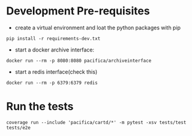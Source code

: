 

# Development Pre-requisites
 * create a virtual environment and loat the python packages with pip
```
pip install -r requirements-dev.txt
```
 * start a docker archive interface:
```
docker run --rm -p 8080:8080 pacifica/archiveinterface
```
 * start a redis interface(check this)
```
docker run --rm -p 6379:6379 redis
```

# Run the tests
```
coverage run --include 'pacifica/cartd/*' -m pytest -xsv tests/test tests/e2e
```
